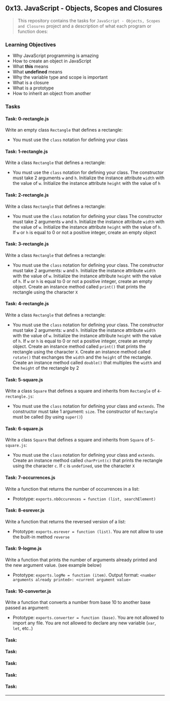 ## 0x13. JavaScript - Objects, Scopes and Closures

> This repository contains the tasks for `JavaScript - Objects, Scopes and Closures` project and a description of what each program or function does:

### Learning Objectives

* Why JavaScript programming is amazing
* How to create an object in JavaScript
* What **this** means
* What **undefined** means
* Why the variable type and scope is important
* What is a closure
* What is a prototype
* How to inherit an object from another

### Tasks

#### Task: 0-rectangle.js
Write an empty class `Rectangle` that defines a rectangle:
* You must use the `class` notation for defining your class

#### Task: 1-rectangle.js
Write a class `Rectangle` that defines a rectangle:
* You must use the `class` notation for defining your class. The constructor must take 2 arguments `w` and `h`. Initialize the instance attribute `width` with the value of `w`. Initialize the instance attribute `height` with the value of `h`

#### Task: 2-rectangle.js
Write a class `Rectangle` that defines a rectangle:
* You must use the `class` notation for defining your class
The constructor must take 2 arguments `w` and `h`. Initialize the instance attribute `width` with the value of `w`. Initialize the instance attribute `height` with the value of `h`. If `w` or `h` is equal to 0 or not a positive integer, create an empty object

#### Task: 3-rectangle.js
Write a class `Rectangle` that defines a rectangle:
* You must use the `class` notation for defining your class. The constructor must take 2 arguments: `w` and `h`. Initialize the instance attribute `width` with the value of `w`. Initialize the instance attribute `height` with the value of `h`. If `w` or `h` is equal to 0 or not a positive integer, create an empty object. Create an instance method called `print()` that prints the rectangle using the character `X`

#### Task: 4-rectangle.js
Write a class `Rectangle` that defines a rectangle:
* You must use the `class` notation for defining your class. The constructor must take 2 arguments: `w` and `h`. Initialize the instance attribute `width` with the value of `w`. Initialize the instance attribute `height` with the value of `h`. If `w` or `h` is equal to 0 or not a positive integer, create an empty object. Create an instance method called `print()` that prints the rectangle using the character `X`. Create an instance method called `rotate()` that exchanges the `width` and the `height` of the rectangle. Create an instance method called `double()` that multiples the `width` and the `height` of the rectangle by 2

#### Task: 5-square.js
Write a class `Square` that defines a square and inherits from `Rectangle` of `4-rectangle.js`:
* You must use the `class` notation for defining your class and `extends`. The constructor must take 1 argument: `size`. The constructor of `Rectangle` must be called (by using `super()`)

#### Task: 6-square.js
Write a class `Square` that defines a square and inherits from `Square` of `5-square.js`:
* You must use the `class` notation for defining your class and `extends`. Create an instance method called `charPrint(c)` that prints the rectangle using the character `c`. If `c` is `undefined`, use the character `X`

#### Task: 7-occurrences.js
Write a function that returns the number of occurrences in a list:
* Prototype: `exports.nbOccurences = function (list, searchElement)`

#### Task: 8-esrever.js
Write a function that returns the reversed version of a list:
* Prototype: `exports.esrever = function (list)`. You are not allow to use the built-in method `reverse`

#### Task: 9-logme.js
Write a function that prints the number of arguments already printed and the new argument value. (see example below)
* Prototype: `exports.logMe = function (item)`. Output format: `<number arguments already printed>: <current argument value>`

#### Task: 10-converter.js
Write a function that converts a number from base 10 to another base passed as argument:
* Prototype: `exports.converter = function (base)`. You are not allowed to import any file. You are not allowed to declare any new variable (`var`, `let`, etc..)

#### Task: 


#### Task: 


#### Task: 


#### Task: 


#### Task: 



___

